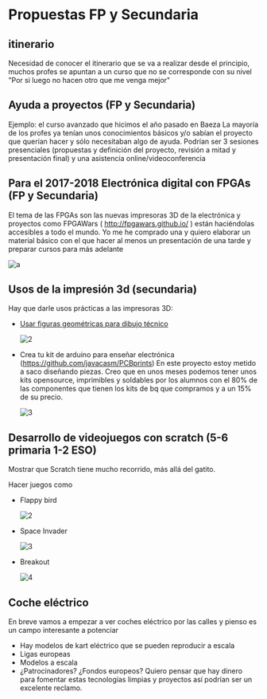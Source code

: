 # Propuestas FP y Secundaria

## itinerario

Necesidad de conocer el itinerario que se va a realizar desde el principio, muchos profes se apuntan a un curso que no se corresponde con su nivel "Por si luego no hacen otro que me venga mejor"

## Ayuda a proyectos (FP y Secundaria)

Ejemplo: el curso avanzado que hicimos el año pasado en Baeza
La mayoría de los profes ya tenían unos conocimientos básicos y/o sabían el proyecto que querían hacer y sólo necesitaban algo de ayuda. Podrían ser 3 sesiones presenciales (propuestas y definición del proyecto, revisión a mitad y presentación final) y una asistencia online/videoconferencia

## Para el 2017-2018 Electrónica digital con FPGAs (FP y Secundaria)

 El tema de las FPGAs son las nuevas impresoras 3D de la electrónica y proyectos como FPGAWars ( http://fpgawars.github.io/ ) están haciéndolas accesibles a todo el mundo. Yo me he comprado una y quiero elaborar un material básico con el que hacer al menos un presentación de una tarde y preparar cursos para más adelante

 ![a](http://fpgawars.github.io/img/projects/icezum-alhambra-v1.1-min.jpg)

## Usos de la impresión 3d (secundaria)

Hay que darle usos prácticas a las impresoras 3D:

* [Usar figuras geométricas para dibujo técnico](https://tecnopujol.wordpress.com/2016/05/16/openscad-piezas-de-dibujo-e-impresion-3d/)

  ![2](https://tecnopujol.files.wordpress.com/2016/05/piezasdibujo3d.jpg)

* Crea tu kit de arduino para enseñar electrónica (https://github.com/javacasm/PCBprints) En este proyecto estoy metido a saco diseñando piezas. Creo que en unos meses podemos tener unos kits opensource, imprimibles y soldables por los alumnos con el 80% de las componentes que tienen los kits de bq que compramos y a un 15% de su precio.

  ![3](https://lh3.googleusercontent.com/S8h1MMSC1PIZHK3Gj--uiGiwbZIYHSur6Qv6ZNhioQaqebeM_IJ1weNsqu_2MGBPM3GfNTvEqy_SY5v36nnC9n7Ce3r081eNFlegDTM6JLtYbyEy5wS5mqCjPjK9jvUaMklTw9EA_V6f25H_-ZP-GI3xwCvnY4iclWNRoIBiBks0Cx5sJ0F8ZHRyOxvDQFxS8bDv5oxlv9KQZM6SglXdCOM9cOI2R_c1GCbrKzM96MZemhK3Nu9mwFmSUJ1TnAuU7wAiUGVaD_5MCTb-QDY5LW0MYUNLRjJhCpXQMZqz32dd0Xx5RAS0atPRTEoeyrOMBT82YjuQRk3EH409HvfyTZ4UJ65i5l9_vsKfIVuzGDJ7-xWwsT7fPbrp-I0lpbeRKNIYgj438KpG4GQKXjBj1TeTWA2wwBjD9NzZN0JvEzfScsVrut5GfcCnaQBaJdvSoidAGLITzfPIcAkptlGY7DgL4hSaPen-9eJMOXho1So9vIL6x93D0Y0KyQbq8VvT32SehT7xODMkmB3klzNMXgeGsW9ucg-gMikvI4pTs_5Ouga5IGQlaX7kZF3MC9Arf_GAinmnzBJ8F7mCgsGmWCpfM-fYJ0kfcxeZg41GnIRybkHliw=w677-h935-no)

## Desarrollo de videojuegos con scratch (5-6 primaria 1-2 ESO)
Mostrar que Scratch tiene mucho recorrido, más allá del gatito.

Hacer juegos como

* Flappy bird

  ![2](https://allenheard.files.wordpress.com/2014/02/pipe-script-fw.png)

* Space Invader

  ![3](http://coderdojoathy.com/wp-content/uploads/2013/11/Scratch_Space_Invaders_screenshot.png)

* Breakout

  ![4](https://i.ytimg.com/vi/7BVc-faNt4M/maxresdefault.jpg)


## Coche eléctrico

En breve vamos a empezar a ver coches eléctrico por las calles y pienso es un campo interesante a potenciar

* Hay modelos de kart eléctrico que se pueden reproducir a escala
* Ligas europeas
* Modelos a escala
* ¿Patrocinadores? ¿Fondos europeos? Quiero pensar que hay dinero para fomentar estas tecnologías limpias y proyectos así podrían ser un excelente reclamo.
